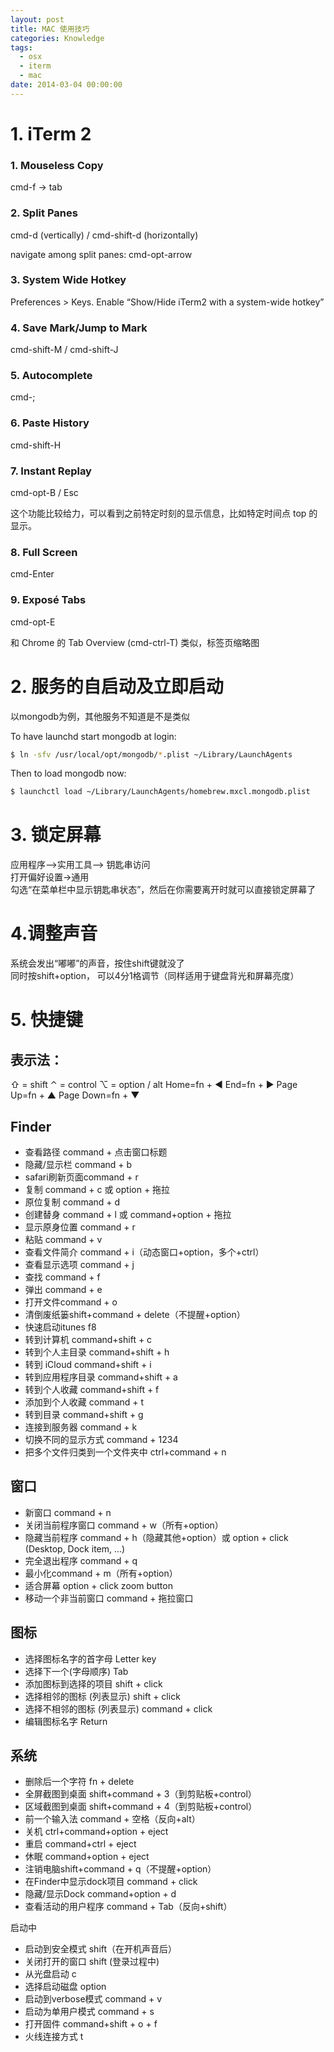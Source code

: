 ```yaml
---
layout: post
title: MAC 使用技巧
categories: Knowledge
tags:
  - osx
  - iterm
  - mac
date: 2014-03-04 00:00:00
---
```


# 1. iTerm 2

### 1. Mouseless Copy

cmd-f -> tab

### 2. Split Panes

cmd-d (vertically) / cmd-shift-d (horizontally)

navigate among split panes: cmd-opt-arrow

### 3. System Wide Hotkey

Preferences > Keys. Enable “Show/Hide iTerm2 with a system-wide hotkey”

### 4. Save Mark/Jump to Mark

cmd-shift-M / cmd-shift-J

### 5. Autocomplete

cmd-;

### 6. Paste History

cmd-shift-H

### 7. Instant Replay

cmd-opt-B / Esc

这个功能比较给力，可以看到之前特定时刻的显示信息，比如特定时间点 top 的显示。

### 8. Full Screen

cmd-Enter

### 9. Exposé Tabs

cmd-opt-E

和 Chrome 的 Tab Overview (cmd-ctrl-T) 类似，标签页缩略图

# 2. 服务的自启动及立即启动

以mongodb为例，其他服务不知道是不是类似

To have launchd start mongodb at login:

```zsh
$ ln -sfv /usr/local/opt/mongodb/*.plist ~/Library/LaunchAgents
```
Then to load mongodb now:
```zsh
$ launchctl load ~/Library/LaunchAgents/homebrew.mxcl.mongodb.plist
```

# 3. 锁定屏幕
应用程序—>实用工具—> 钥匙串访问  
打开偏好设置->通用  
勾选“在菜单栏中显示钥匙串状态”，然后在你需要离开时就可以直接锁定屏幕了

# 4.调整声音
系统会发出“嘟嘟”的声音，按住shift键就没了  
同时按shift+option， 可以4分1格调节（同样适用于键盘背光和屏幕亮度）

# 5. 快捷键
## 表示法：
⇧ = shift
⌃ = control
⌥ = option / alt
Home=fn + ◄
End=fn + ►
Page Up=fn + ▲
Page Down=fn + ▼

## Finder
- 查看路径 command + 点击窗口标题
- 隐藏/显示栏 command + b
- safari刷新页面command + r
- 复制 command + c 或 option + 拖拉
- 原位复制 command + d
- 创建替身 command + l 或 command+option + 拖拉
- 显示原身位置 command + r
- 粘贴 command + v
- 查看文件简介 command + i（动态窗口+option，多个+ctrl）
- 查看显示选项 command + j
- 查找 command + f
- 弹出 command + e
- 打开文件command + o
- 清倒废纸篓shift+command + delete（不提醒+option）
- 快速启动itunes  f8
- 转到计算机 command+shift + c
- 转到个人主目录 command+shift + h
- 转到 iCloud command+shift + i
- 转到应用程序目录 command+shift + a
- 转到个人收藏 command+shift + f
- 添加到个人收藏 command + t
- 转到目录 command+shift + g
- 连接到服务器 command + k
- 切换不同的显示方式 command + 1234 
- 把多个文件归类到一个文件夹中 ctrl+command + n

## 窗口

- 新窗口 command + n
- 关闭当前程序窗口 command + w（所有+option）
- 隐藏当前程序 command + h（隐藏其他+option）或 option + click (Desktop, Dock item, ...)
- 完全退出程序 command + q
- 最小化command + m（所有+option）
- 适合屏幕 option + click zoom button 
- 移动一个非当前窗口 command + 拖拉窗口

## 图标

- 选择图标名字的首字母 Letter key
- 选择下一个(字母顺序) Tab
- 添加图标到选择的项目 shift + click
- 选择相邻的图标 (列表显示) shift + click
- 选择不相邻的图标 (列表显示) command + click
- 编辑图标名字 Return


## 系统

- 删除后一个字符 fn + delete
- 全屏截图到桌面 shift+command + 3（到剪贴板+control）
- 区域截图到桌面 shift+command + 4（到剪贴板+control）
- 前一个输入法 command + 空格（反向+alt）
- 关机 ctrl+command+option + eject
- 重启 command+ctrl + eject
- 休眠 command+option + eject
- 注销电脑shift+command + q（不提醒+option）
- 在Finder中显示dock项目 command + click
- 隐藏/显示Dock command+option + d
- 查看活动的用户程序 command + Tab（反向+shift）

启动中

- 启动到安全模式 shift（在开机声音后）
- 关闭打开的窗口 shift (登录过程中)
- 从光盘启动 c
- 选择启动磁盘 option
- 启动到verbose模式 command + v
- 启动为单用户模式 command + s
- 打开固件 command+shift + o + f
- 火线连接方式 t
